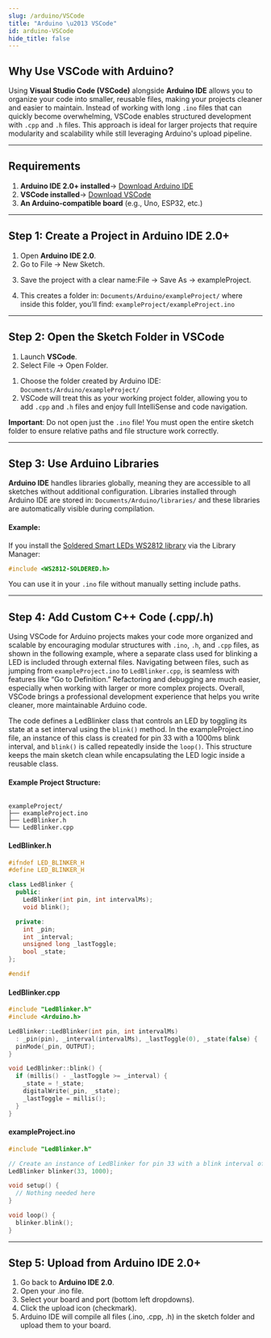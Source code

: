 ```yaml
---
slug: /arduino/VSCode
title: "Arduino \u2013 VSCode"
id: arduino-VSCode
hide_title: false
---
```

## Why Use VSCode with Arduino?

Using **Visual Studio Code (VSCode)** alongside **Arduino IDE** allows you to organize your code into smaller, reusable files, making your projects cleaner and easier to maintain. Instead of working with long `.ino` files that can quickly become overwhelming, VSCode enables structured development with `.cpp` and `.h` files. This approach is ideal for larger projects that require modularity and scalability while still leveraging Arduino's upload pipeline.

---

## Requirements

1.  **Arduino IDE 2.0+ installed**→ [Download Arduino IDE](https://www.arduino.cc/en/software)
2.  **VSCode installed**→ [Download VSCode](https://code.visualstudio.com/)
3.  **An Arduino-compatible board** (e.g., Uno, ESP32, etc.)

---

## Step 1: Create a Project in Arduino IDE 2.0+

1.  Open **Arduino IDE 2.0**.
2.  Go to File → New Sketch. 
   
<CenteredImage src="/img/arduino-VSCode/newsketch.png"  width="400px" />

3.  Save the project with a clear name:File → Save As → exampleProject.

<CenteredImage src="/img/arduino-VSCode/saveas.png"  width="400px" />

4.  This creates a folder in: `Documents/Arduino/exampleProject/` where inside this folder, you’ll find: `exampleProject/exampleProject.ino`


---

## Step 2: Open the Sketch Folder in VSCode

1.  Launch **VSCode**.  
2.  Select File → Open Folder.  
   
<CenteredImage src="/img/arduino-VSCode/openfolder.png"  width="400px" />

1.  Choose the folder created by Arduino IDE: `Documents/Arduino/exampleProject/`
2.  VSCode will treat this as your working project folder, allowing you to add `.cpp` and `.h` files and enjoy full IntelliSense and code navigation.

<WarningBox>**Important**: Do not open just the `.ino` file! You must open the entire sketch folder to ensure relative paths and file structure work correctly.</WarningBox>

---

## Step 3: Use Arduino Libraries

**Arduino IDE** handles libraries globally, meaning they are accessible to all sketches without additional configuration. Libraries installed through Arduino IDE are stored in: `Documents/Arduino/libraries/` and these libraries are automatically visible during compilation.

#### Example:

If you install the [Soldered Smart LEDs WS2812 library](https://github.com/SolderedElectronics/Soldered-WS2812-Smart-Leds-Arduino-Library) via the Library Manager:

```cpp
#include <WS2812-SOLDERED.h>
```

You can use it in your `.ino` file without manually setting include paths.

---

## Step 4: Add Custom C++ Code (.cpp/.h)

Using VSCode for Arduino projects makes your code more organized and scalable by encouraging modular structures with `.ino`, `.h`, and `.cpp` files, as shown in the following example, where a separate class used for blinking a LED is included through external files. Navigating between files, such as jumping from `exampleProject.ino` to `LedBlinker.cpp`, is seamless with features like “Go to Definition.” Refactoring and debugging are much easier, especially when working with larger or more complex projects. Overall, VSCode brings a professional development experience that helps you write cleaner, more maintainable Arduino code.


The code defines a LedBlinker class that controls an LED by toggling its state at a set interval using the `blink()` method. In the exampleProject.ino file, an instance of this class is created for pin 33 with a 1000ms blink interval, and `blink()` is called repeatedly inside the `loop()`. This structure keeps the main sketch clean while encapsulating the LED logic inside a reusable class.

#### Example Project Structure:

```

exampleProject/
├── exampleProject.ino
├── LedBlinker.h
└── LedBlinker.cpp

```

<CenteredImage src="/img/arduino-VSCode/codes.png"  />

#### LedBlinker.h

```cpp
#ifndef LED_BLINKER_H
#define LED_BLINKER_H

class LedBlinker {
  public:
    LedBlinker(int pin, int intervalMs);
    void blink();

  private:
    int _pin;
    int _interval;
    unsigned long _lastToggle;
    bool _state;
};

#endif
```

#### LedBlinker.cpp

```cpp
#include "LedBlinker.h"
#include <Arduino.h>

LedBlinker::LedBlinker(int pin, int intervalMs)
  : _pin(pin), _interval(intervalMs), _lastToggle(0), _state(false) {
  pinMode(_pin, OUTPUT);
}

void LedBlinker::blink() {
  if (millis() - _lastToggle >= _interval) {
    _state = !_state;
    digitalWrite(_pin, _state);
    _lastToggle = millis();
  }
}
```

#### exampleProject.ino

```cpp
#include "LedBlinker.h"

// Create an instance of LedBlinker for pin 33 with a blink interval of 1000ms
LedBlinker blinker(33, 1000);

void setup() {
  // Nothing needed here
}

void loop() {
  blinker.blink();
}
```

---

##  Step 5: Upload from Arduino IDE 2.0+

1.  Go back to **Arduino IDE 2.0**.
2.  Open your .ino file.
3.  Select your board and port (bottom left dropdowns). 
4.  Click the upload icon (checkmark).   
5.  Arduino IDE will compile all files (.ino, .cpp, .h) in the sketch folder and upload them to your board.


<CenteredImage src="/img/arduino-VSCode/end.png"   />
